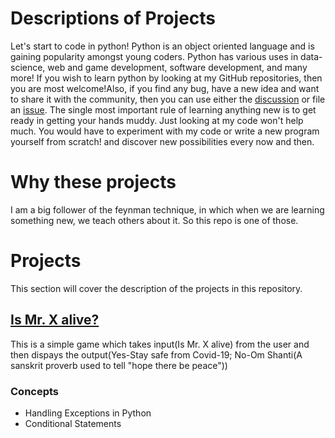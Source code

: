 # Descriptions of Projects
Let's start to code in python!
Python is an object oriented language and is gaining popularity amongst young coders.
Python has various uses in data-science, web and game development, software development, and many more!
If you wish to learn python by looking at my GitHub repositories, then you are most welcome!Also, if you find any bug, have a new idea and want to share it with the community, then you can use either the [discussion](https://github.com/suryaanshchawla/My-Python-Projects/discussions) or file an [issue](https://github.com/suryaanshchawla/My-Python-Projects/issues).
The single most important rule of learning anything new is to get ready in getting your hands muddy.
Just looking at my code won't help much. You would have to experiment with my code or write a new program yourself from scratch! and discover new possibilities every now and then.

# Why these projects
I am a big follower of the feynman technique, in which when we are learning something new, we teach others about it. So this repo is one of those.

# Projects
This section will cover the description of the projects in this repository.
## [Is Mr. X alive?](https://github.com/suryaanshchawla/My-Python-Projects/blob/master/Is%20Mr.%20X%20alive%20game.py)
This is a simple game which takes input(Is Mr. X alive) from the user and then dispays the output(Yes-Stay safe from Covid-19; No-Om Shanti(A sanskrit proverb used to tell "hope there be peace"))
### Concepts
* Handling Exceptions in Python
* Conditional Statements
